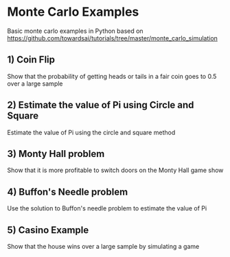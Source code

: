 # Monte Carlo Examples
Basic monte carlo examples in Python based on https://github.com/towardsai/tutorials/tree/master/monte_carlo_simulation

## 1) Coin Flip
Show that the probability of getting heads or tails in a fair coin goes to 0.5 over a large sample

## 2) Estimate the value of Pi using Circle and Square
Estimate the value of Pi using the circle and square method

## 3) Monty Hall problem
Show that it is more profitable to switch doors on the Monty Hall game show

## 4) Buffon's Needle problem
Use the solution to Buffon's needle problem to estimate the value of Pi

## 5) Casino Example
Show that the house wins over a large sample by simulating a game